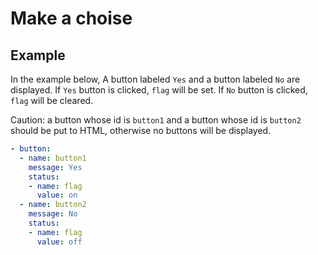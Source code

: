 Make a choise
================================================================================

Example
--------------------------------------------------------------------------------

In the example below,
A button labeled `Yes` and a button labeled `No` are displayed.
If `Yes` button is clicked, `flag` will be set.
If `No` button is clicked, `flag` will be cleared.

Caution: a button whose id is `button1` and
a button whose id is `button2` should be put to HTML,
otherwise no buttons will be displayed.

```yaml
- button:
  - name: button1
    message: Yes
    status:
    - name: flag
      value: on
  - name: button2
    message: No
    status:
    - name: flag
      value: off
```
